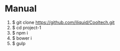 # Manual
1. $ git clone https://github.com/iliquid/Cooltech.git
2. $ cd project-1
3. $ npm i
4. $ bower i
5. $ gulp
